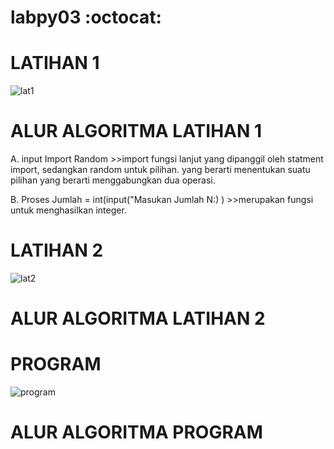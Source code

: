 # labpy03 :octocat:


# LATIHAN 1
![lat1](https://user-images.githubusercontent.com/56963083/68419799-846ed180-01cd-11ea-87aa-700ae87bf30c.PNG)


# ALUR ALGORITMA LATIHAN 1

A. input
   Import Random
    >>import fungsi lanjut yang dipanggil oleh statment import, sedangkan random untuk pilihan. yang berarti menentukan suatu pilihan yang berarti menggabungkan dua operasi.

B. Proses
   Jumlah = int(input("Masukan Jumlah N:) ) 
    >>merupakan fungsi untuk menghasilkan integer. 

   
# LATIHAN 2
![lat2](https://user-images.githubusercontent.com/56963083/68419990-eaf3ef80-01cd-11ea-809c-d5133cce6f14.PNG)


# ALUR ALGORITMA LATIHAN 2


# PROGRAM
![program](https://user-images.githubusercontent.com/56963083/68420200-6b1a5500-01ce-11ea-8cd4-a4a0c6c0dc94.PNG)


# ALUR ALGORITMA PROGRAM



 


